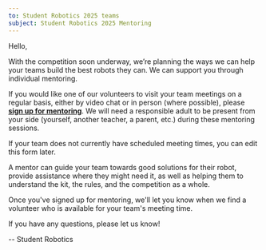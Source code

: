 ```yaml
---
to: Student Robotics 2025 teams
subject: Student Robotics 2025 Mentoring
---
```


Hello,

With the competition soon underway, we’re planning the ways we can help your teams build the best robots they can. We can support you through individual mentoring.

If you would like one of our volunteers to visit your team meetings on a regular basis, either by video chat or in person (where possible), please **[sign up for mentoring](https://forms.gle/tXfZFeuNXP9CnT6v9)**. We will need a responsible adult to be present from your side (yourself, another teacher, a parent, etc.) during these mentoring sessions.

If your team does not currently have scheduled meeting times, you can edit this form later.

A mentor can guide your team towards good solutions for their robot, provide assistance where they might need it, as well as helping them to understand the kit, the rules, and the competition as a whole.

Once you've signed up for mentoring, we'll let you know when we find a volunteer who is available for your team's meeting time.

If you have any questions, please let us know!

-- Student Robotics
